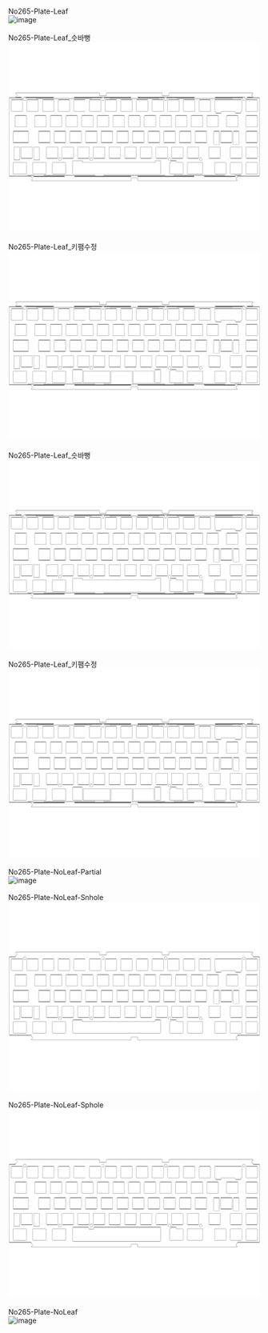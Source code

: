 <br/>No265-Plate-Leaf<br/>![image](./No265-Plate-Leaf.png)<br/>
<br/>No265-Plate-Leaf_슷바뻥<br/>![image](./No265-Plate-Leaf_슷바뻥.png)<br/>
<br/>No265-Plate-Leaf_키팸수정<br/>![image](./No265-Plate-Leaf_키팸수정.png)<br/>
<br/>No265-Plate-Leaf_슷바뻥<br/>![image](./No265-Plate-Leaf_슷바뻥.png)<br/>
<br/>No265-Plate-Leaf_키팸수정<br/>![image](./No265-Plate-Leaf_키팸수정.png)<br/>
<br/>No265-Plate-NoLeaf-Partial<br/>![image](./No265-Plate-NoLeaf-Partial.png)<br/>
<br/>No265-Plate-NoLeaf-Snhole<br/>![image](./No265-Plate-NoLeaf-Snhole.png)<br/>
<br/>No265-Plate-NoLeaf-Sphole<br/>![image](./No265-Plate-NoLeaf-Sphole.png)<br/>
<br/>No265-Plate-NoLeaf<br/>![image](./No265-Plate-NoLeaf.png)<br/>
